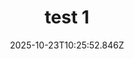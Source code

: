 ---
image: /static/img/portrait/test/test-1.png
title: test 1
category: Portrait
album: test
date: 2025-10-23T10:25:52.846Z
---